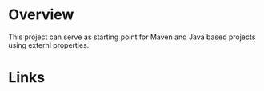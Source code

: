 # Overview

This project can serve as starting point for Maven and Java based projects using externl properties.

# Links
